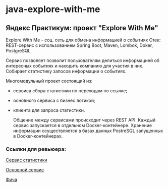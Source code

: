 # java-explore-with-me

## Яндекс Практикум: проект "Explore With Me"

Explore With Me - соц. сеть для обмена информацией о событиях
Стек: REST-сервис с использованием Spring Boot, Maven, Lombok, Doker, PostgreSQL

Сервис позволяет позволит пользователям делиться информацией об интересных событиях и находить компанию для участия в них.
Собирает статистику запосов информации о событиях.


Многомодульный проект состоящий из:
- сервиса сбора статистики по переходам по ссылке;
- основного сервиса с бизнес логикой;
- клиента для запроса статистики.
  
  Общение между сервисами происходит через REST API.
  Каждый сервис запускается в отдельном Docker-контейнере.
  Хранение информации осуществляется в базах данных PostreSQL запущенных в Docker-контейнерах.

### Ссылки для ревьюера:

[Сервис статистики](https://github.com/Victorioussword/java-explore-with-me/pull/3)

[Основной сервис](https://github.com/Victorioussword/java-explore-with-me/pull/4)

[Фича](https://github.com/Victorioussword/java-explore-with-me/pull/5)

